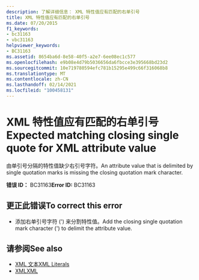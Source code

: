 ```yaml
---
description: 了解详细信息： XML 特性值应有匹配的右单引号
title: XML 特性值应有匹配的右单引号
ms.date: 07/20/2015
f1_keywords:
- bc31163
- vbc31163
helpviewer_keywords:
- BC31163
ms.assetid: 8654ba6d-8e58-40f5-a2e7-6ee08ec1c577
ms.openlocfilehash: e9b08e4d79b5036656da6fbcce3e395668bd23d2
ms.sourcegitcommit: 10e719780594efc781b15295e499c66f316068b8
ms.translationtype: MT
ms.contentlocale: zh-CN
ms.lasthandoff: 02/14/2021
ms.locfileid: "100458131"
---
```

# <a name="expected-matching-closing-single-quote-for-xml-attribute-value"></a><span data-ttu-id="2e406-103">XML 特性值应有匹配的右单引号</span><span class="sxs-lookup"><span data-stu-id="2e406-103">Expected matching closing single quote for XML attribute value</span></span>

<span data-ttu-id="2e406-104">由单引号分隔的特性值缺少右引号字符。</span><span class="sxs-lookup"><span data-stu-id="2e406-104">An attribute value that is delimited by single quotation marks is missing the closing quotation mark character.</span></span>  
  
 <span data-ttu-id="2e406-105">**错误 ID：** BC31163</span><span class="sxs-lookup"><span data-stu-id="2e406-105">**Error ID:** BC31163</span></span>  
  
## <a name="to-correct-this-error"></a><span data-ttu-id="2e406-106">更正此错误</span><span class="sxs-lookup"><span data-stu-id="2e406-106">To correct this error</span></span>  
  
- <span data-ttu-id="2e406-107">添加右单引号字符 (') 来分割特性值。</span><span class="sxs-lookup"><span data-stu-id="2e406-107">Add the closing single quotation mark character (') to delimit the attribute value.</span></span>  
  
## <a name="see-also"></a><span data-ttu-id="2e406-108">请参阅</span><span class="sxs-lookup"><span data-stu-id="2e406-108">See also</span></span>

- [<span data-ttu-id="2e406-109">XML 文本</span><span class="sxs-lookup"><span data-stu-id="2e406-109">XML Literals</span></span>](../language-reference/xml-literals/index.md)
- [<span data-ttu-id="2e406-110">XML</span><span class="sxs-lookup"><span data-stu-id="2e406-110">XML</span></span>](../programming-guide/language-features/xml/index.md)
